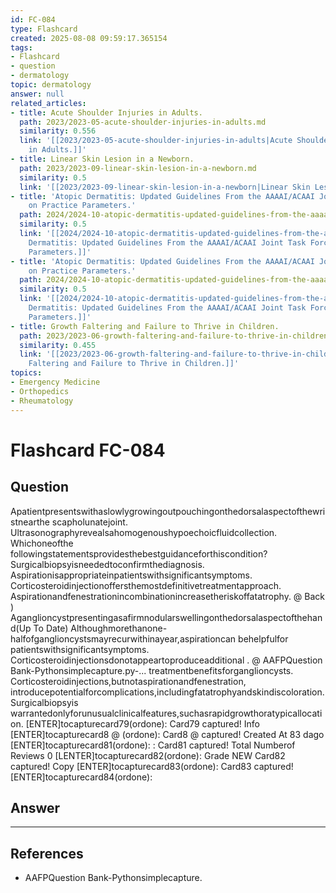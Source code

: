 ```yaml
---
id: FC-084
type: Flashcard
created: 2025-08-08 09:59:17.365154
tags:
- Flashcard
- question
- dermatology
topic: dermatology
answer: null
related_articles:
- title: Acute Shoulder Injuries in Adults.
  path: 2023/2023-05-acute-shoulder-injuries-in-adults.md
  similarity: 0.556
  link: '[[2023/2023-05-acute-shoulder-injuries-in-adults|Acute Shoulder Injuries
    in Adults.]]'
- title: Linear Skin Lesion in a Newborn.
  path: 2023/2023-09-linear-skin-lesion-in-a-newborn.md
  similarity: 0.5
  link: '[[2023/2023-09-linear-skin-lesion-in-a-newborn|Linear Skin Lesion in a Newborn.]]'
- title: 'Atopic Dermatitis: Updated Guidelines From the AAAAI/ACAAI Joint Task Force
    on Practice Parameters.'
  path: 2024/2024-10-atopic-dermatitis-updated-guidelines-from-the-aaaai-acaai-jo.md
  similarity: 0.5
  link: '[[2024/2024-10-atopic-dermatitis-updated-guidelines-from-the-aaaai-acaai-jo|Atopic
    Dermatitis: Updated Guidelines From the AAAAI/ACAAI Joint Task Force on Practice
    Parameters.]]'
- title: 'Atopic Dermatitis: Updated Guidelines From the AAAAI/ACAAI Joint Task Force
    on Practice Parameters.'
  path: 2024/2024-10-atopic-dermatitis-updated-guidelines-from-the-aaaaiacaai-joi.md
  similarity: 0.5
  link: '[[2024/2024-10-atopic-dermatitis-updated-guidelines-from-the-aaaaiacaai-joi|Atopic
    Dermatitis: Updated Guidelines From the AAAAI/ACAAI Joint Task Force on Practice
    Parameters.]]'
- title: Growth Faltering and Failure to Thrive in Children.
  path: 2023/2023-06-growth-faltering-and-failure-to-thrive-in-children.md
  similarity: 0.455
  link: '[[2023/2023-06-growth-faltering-and-failure-to-thrive-in-children|Growth
    Faltering and Failure to Thrive in Children.]]'
topics:
- Emergency Medicine
- Orthopedics
- Rheumatology
---
```


# Flashcard FC-084

## Question

Apatientpresentswithaslowlygrowingoutpouchingonthedorsalaspectofthewristnearthe scapholunatejoint. Ultrasonographyrevealsahomogenoushypoechoicfluidcollection. Whichoneofthe followingstatementsprovidesthebestguidanceforthiscondition? Surgicalbiopsyisneededtoconfirmthediagnosis. Aspirationisappropriateinpatientswithsignificantsymptoms. Corticosteroidinjectionoffersthemostdefinitivetreatmentapproach. Aspirationandfenestrationincombinationincreasetheriskoffatatrophy. @ Back ) Aganglioncystpresentingasafirmnodularswellingonthedorsalaspectofthehand(Up To Date) Althoughmorethanone-halfofganglioncystsmayrecurwithinayear,aspirationcan behelpfulfor patientswithsignificantsymptoms. Corticosteroidinjectionsdonotappeartoproduceadditional . @ AAFPQuestion Bank-Pythonsimplecapture.py-... treatmentbenefitsforganglioncysts. Corticosteroidinjections,butnotaspirationandfenestration, introducepotentialforcomplications,includingfatatrophyandskindiscoloration. Surgicalbiopsyis warrantedonlyforunusualclinicalfeatures,suchasrapidgrowthoratypicallocation. [ENTER]tocapturecard79(ordone): Card79 captured! Info [ENTER]tocapturecard8 @ (ordone): Card8 @ captured! Created At 83 dago [ENTER]tocapturecard81(ordone): : Card81 captured! Total Numberof Reviews 0 [LENTER]tocapturecard82(ordone): Grade NEW Card82 captured! Copy [ENTER]tocapturecard83(ordone): Card83 captured! [ENTER]tocapturecard84(ordone):

## Answer

****

## References

- AAFPQuestion Bank-Pythonsimplecapture.

